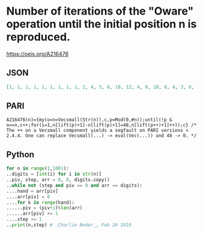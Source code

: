 # Number of iterations of the "Oware" operation until the initial position n is reproduced\.
https://oeis.org/A216476
## JSON
```JSON
[1, 1, 1, 1, 1, 1, 1, 1, 1, 2, 4, 3, 6, 10, 12, 4, 8, 18, 6, 4, 3, 6, 10, 12, 4, 8, 18, 6, 11, 3, 2, 10, 12, 4, 8, 18, 3, 11, 20, 6, 10, 12, 4, 8, 18, 6, 11, 20, 18, 10, 12, 2, 8, 18, 6, 11, 4, 18, 28, 12, 4, 8, 18, 3, 11, 20, 6, 28, 5, 4, 8, 18, 2, 11, 20, 18, 28, 5, 10, 8, 18, 6, 11, 20, 18, 28, 5, 10, 12, 18]
```
## PARI
```PARI
A216476(n)={my(o=n=Vecsmall(Str(n)),c,p=Mod(0,#n));until(!p & o==n,c++;for(i=1,n[lift(p)+1]-n[lift(p)+1]=48,n[lift(p++)+1]++));c} /* The ++ on a Vecsmall component yields a segfault on PARI versions < 2.4.4. One can replace Vecsmall(...) -> eval(Vec(...)) and 48 -> 0. */
```
## Python
```Python
for n in range(1,1001):
..digits = [int(i) for i in str(n)]
..piv, step, arr = 0, 0, digits.copy()
..while not (step and piv == 0 and arr == digits):
....hand = arr[piv]
....arr[piv] = 0
....for k in range(hand):
......piv = (piv+1)%len(arr)
......arr[piv] += 1
....step += 1
..print(n,step) # _Charlie Neder_, Feb 26 2019
```
